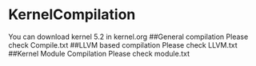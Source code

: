 # KernelCompilation
You can download kernel 5.2 in kernel.org
##General compilation
Please check Compile.txt
##LLVM based compilation
Please check LLVM.txt
##Kernel Module Compilation
Please check module.txt
